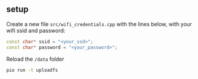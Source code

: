 ## setup

Create a new file `src/wifi_credentials.cpp` with the lines below, with your wifi ssid and password:

```cpp
const char* ssid = "<your_ssd>";
const char* password = "<your_password>";
```

Reload the `/data` folder

```bash
pio run -t uploadfs
```